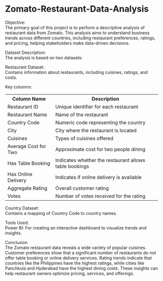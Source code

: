 # Zomato-Restaurant-Data-Analysis
Objective:<br>
The primary goal of this project is to perform a descriptive analysis of restaurant data from Zomato. This analysis aims to understand business trends across different countries, including restaurant preferences, ratings, and pricing, helping stakeholders make data-driven decisions.

Dataset Description:<br>
The analysis is based on two datasets:

Restaurant Dataset:<br>
Contains information about restaurants, including cuisines, ratings, and costs.

Key columns: <br>

<table>
        <tr>
            <th>Column Name</th>
            <th>Description</th>
        </tr>
        <tr>
            <td>Restaurant ID</td>
            <td>Unique identifier for each restaurant</td>
        </tr>
        <tr>
            <td>Restaurant Name</td>
            <td>Name of the restaurant</td>
        </tr>
        <tr>
            <td>Country Code</td>
            <td>Numeric code representing the country</td>
        </tr>
        <tr>
            <td>City</td>
            <td>City where the restaurant is located</td>
        </tr>
        <tr>
            <td>Cuisines</td>
            <td>Types of cuisines offered</td>
        </tr>
        <tr>
            <td>Average Cost for Two</td>
            <td>Approximate cost for two people dining</td>
        </tr>
        <tr>
            <td>Has Table Booking</td>
            <td>Indicates whether the restaurant allows table bookings</td>
        </tr>
        <tr>
            <td>Has Online Delivery</td>
            <td>Indicates if online delivery is available</td>
        </tr>
        <tr>
            <td>Aggregate Rating</td>
            <td>Overall customer rating</td>
        </tr>
        <tr>
            <td>Votes</td>
            <td>Number of votes received for the rating</td>
        </tr>
    </table>


    
Country Dataset:<br>
Contains a mapping of Country Code to country names.<br>


Tools Used:<br>
Power BI: For creating an interactive dashboard to visualize trends and insights.
<br>


Conclusion<br>
The Zomato restaurant data reveals a wide variety of popular cuisines. Customer preferences show that a significant number of restaurants do not offer table booking or online delivery services. Rating trends indicate that countries like the Philippines have the highest ratings, while cities like Panchkula and Hyderabad have the highest dining costs. These insights can help restaurant owners optimize pricing, services, and offerings.


